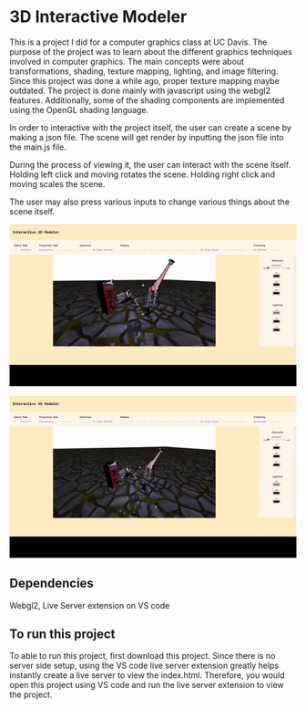 # 3D Interactive Modeler 

This is a project I did for a computer graphics class at UC Davis. The purpose of the project was to learn about the different graphics techniques involved in computer graphics. The main concepts were about transformations, shading, texture mapping, lighting, and image filtering. 
Since this project was done a while ago, proper texture mapping maybe outdated. The project is done mainly with javascript using the webgl2 features. Additionally, some of the shading components are implemented using the OpenGL shading language. 

In order to interactive with the project itself, the user can create a scene by making a json file. 
The scene will get render by inputting the json file into the main.js file. 

During the process of viewing it, the user can interact with the scene itself. Holding left click and moving rotates the scene. Holding right click and moving scales the scene. 

The user may also press various inputs to change various things about the scene itself. 

![3DInteractiveModeler1](./Documentation/3DInteractiveModeler1Gif.gif)

![3DInteractiveModeler2](./Documentation/3DInteractiveModeler2Gif.gif)

## Dependencies 
Webgl2, Live Server extension on VS code 

## To run this project 

To able to run this project, first download this project. Since there is no server side setup, using the VS code live server extension greatly helps instantly create a live server to view the index.html. Therefore, you would open this project using VS code and run the live server extension to view the project. 